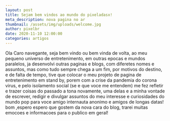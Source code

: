 ```yaml
---
layout: post
title: Sejam bem vindos ao mundo do pixeladasx!
meta_description: nova pagina no ar
thumbnail: /assets/img/uploads/welcome.jpg
author: pixelbr
date: 2020-11-10 12:00:00
categories: artigos
---
```


Ola Caro navegante, seja bem vindo ou bem vinda de volta, ao meu pequeno universo de entretenimento, em outras epocas e mundos paralelos, ja desenvolvi outras paginas e blogs, com diferetes nomes e assuntos, mas como tudo sempre chega a um fim, por motivos do destino, e de falta de tempo, tive que colocar o meu projeto de pagina de entretenimento em stand by, porem com a crise da pandemia do corona virus, e pelo isolamento social (se e que voce me entendem) me fez refletir e trazer coisas do passado a tona novamente, uma delas e a minha vontade de escrever, redigir e divulgar assuntos do meu interesse e curiosidades do mundo pop para voce amigo internauta anonimo e amigos de longas datas! bom ,espero espero que gostem da nova cara do blog, trarei muitas emocoes e informacoes para o publico em geral!
